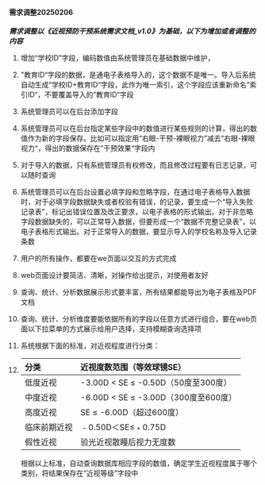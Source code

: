 #### 需求调整20250206

***需求调整以《近视预防干预系统需求文档_v1.0》为基础，以下为增加或者调整的内容***

1. 增加“学校ID”字段，编码数值由系统管理员在基础数据中维护，

2. ”教育ID“字段的数据，是通电子表格导入的，这个数据不是唯一。导入后系统自动生成”学校ID+教育ID“字段，此作为唯一索引，这个字段应该重新命名”索引ID“，不要覆盖导入的”教育ID“字段

3. 系统管理员可以在后台添加字段

4. 系统管理员可以在后台指定某些字段中的数值进行某些规则的计算，得出的数值作为新的字段保存。比如可以指定用“右眼-干预-裸眼视力”减去“右眼-裸眼视力“，得出的数据保存在”干预效果“字段内

5. 对于导入的数据，只有系统管理员有权修改，而且修改过程要有日志记录，可以随时查询

6. 系统管理员可以在后台设置必填字段和忽略字段，在通过电子表格导入数据时，对于必填字段数据缺失或者校验有错误，的记录，要生成一个“导入失败记录表”，标记出错误位置及改正要求，以电子表格的形式输出。对于非忽略字段数据缺失的，可以正常导入数据，但要形成一个“数据不完整记录表”，以电子表格形式输出。对于正常导入的数据，要显示导入的学校名称及导入记录条数

7. 用户的所有操作，都要在we页面以交互的方式完成

8. web页面设计要简洁、清晰，对操作给出提示，对使用者友好

9. 查询、统计、分析数据展示形式要丰富，所有结果都能导出为电子表格及PDF文档

10. 查询、统计、分析维度要能依据所有的字段以任意方式进行组合，要在web页面以下拉菜单的方式展示给用户选择，支持模糊查询选择项

11. 系统根据下面的标准，对近视程度进行分类：

12. | 分类         | 近视度数范围（等效球镜SE）           |
    | :----------- | :----------------------------------- |
    | 低度近视     | -3.00D < SE ≤ -0.50D（50度至300度）  |
    | 中度近视     | -6.00D < SE ≤ -3.00D（300度至600度） |
    | 高度近视     | SE ≤ -6.00D（超过600度）             |
    | 临床前期近视 | ﹣0.50D＜SE≤﹢0.75D                  |
    | 假性近视     | 验光近视散瞳后视力无度数             |

    根据以上标准，自动查询数据库相应字段的数值，确定学生近视程度属于哪个类别，将结果保存在“近视等级”字段中